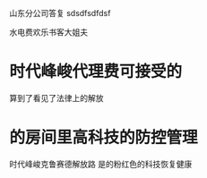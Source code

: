 山东分公司答复
sdsdfsdfdsf

水电费欢乐书客大姐夫

时代峰峻代理费可接受的
=======
算到了看见了法律上的解放

的房间里高科技的防控管理
=======
时代峰峻克鲁赛德解放路
是的粉红色的科技恢复健康
